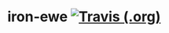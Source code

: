 iron-ewe [![Travis (.org)](https://img.shields.io/travis/zlToxicNetherlz/iron-ewe.svg?style=flat-square)](https://github.com/zlToxicNetherlz/iron-ewe.git)
========